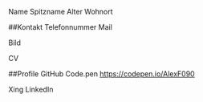 Name
Spitzname
Alter
Wohnort

##Kontakt
Telefonnummer
Mail

Bild

CV

##Profile
GitHub
Code.pen
https://codepen.io/AlexF090

Xing
LinkedIn
